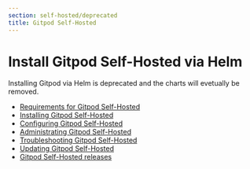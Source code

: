 ```yaml
---
section: self-hosted/deprecated
title: Gitpod Self-Hosted
---
```


<script context="module">
  export const prerender = true;
</script>

# Install Gitpod Self-Hosted via Helm

Installing Gitpod via Helm is deprecated and the charts will evetually be removed.

- [Requirements for Gitpod Self-Hosted](./deprecated/requirements)
- [Installing Gitpod Self-Hosted](./deprecated/installation)
- [Configuring Gitpod Self-Hosted](./deprecated/configuration)
- [Administrating Gitpod Self-Hosted](./deprecated/administration)
- [Troubleshooting Gitpod Self-Hosted](./deprecated/troubleshooting)
- [Updating Gitpod Self-Hosted](./deprecated/updating)
- [Gitpod Self-Hosted releases](./deprecated/releases)
